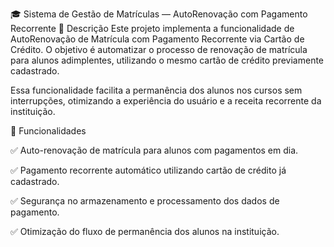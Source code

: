 🎓 Sistema de Gestão de Matrículas — AutoRenovação com Pagamento Recorrente
📄 Descrição
Este projeto implementa a funcionalidade de AutoRenovação de Matrícula com Pagamento Recorrente via Cartão de Crédito. O objetivo é automatizar o processo de renovação de matrícula para alunos adimplentes, utilizando o mesmo cartão de crédito previamente cadastrado.

Essa funcionalidade facilita a permanência dos alunos nos cursos sem interrupções, otimizando a experiência do usuário e a receita recorrente da instituição.

🚀 Funcionalidades

✅ Auto-renovação de matrícula para alunos com pagamentos em dia.

✅ Pagamento recorrente automático utilizando cartão de crédito já cadastrado.

✅ Segurança no armazenamento e processamento dos dados de pagamento.

✅ Otimização do fluxo de permanência dos alunos na instituição.
